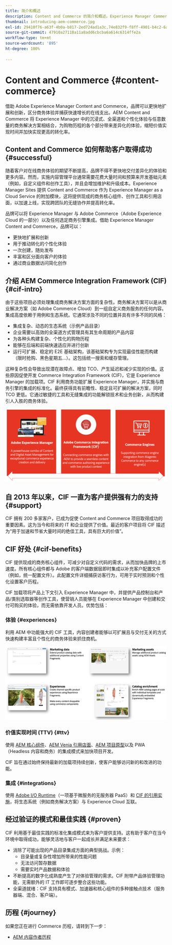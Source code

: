 ```yaml
---
title: 简介和概述
description: Content and Commerce 的简介和概述。Experience Manager Commerce Integration Framework (CIF) 是 Adobe 推荐的模式，用于通过 Experience Cloud 集成和扩展来自 Adobe Commerce 和其他第三方商务解决方案的商务服务。
thumbnail: introducing-aem-commerce.jpg
exl-id: 29410f76-a63f-4b0a-b817-2ed724ad1a3c,74e832f9-f8ff-4901-b4c2-6a2862c51411
source-git-commit: 47910a27118a11a8add6cbcba6a614c6314ffe2a
workflow-type: tm+mt
source-wordcount: '895'
ht-degree: 100%

---
```


# Content and Commerce {#content-commerce}

借助 Adobe Experience Manager Content and Commerce，品牌可以更快地扩展和创新，区分商务体验并捕获快速增长的在线支出。AEM Content and Commerce 将 Experience Manager 中的沉浸式、全渠道和个性化体验与任意数量的商务解决方案相结合，为购物历程的各个部分带来差异化的体验，缩短价值实现时间并加快实现更高的转化率。

## Content and Commerce 如何帮助客户取得成功 {#successful}

随着客户对在线商务体验的期望不断提高，品牌不得不更快地交付差异化的体验和更多内容。然而，实施内容管理平台通常需要花费大量时间和预算来开发基础元素（例如，自定义组件和创作工具），并且会增加维护和升级成本。Experience Manager Sites 提供 Content and Commerce 作为 Experience Manager as a Cloud Service 的附加模块，这将提供现成的商务核心组件、创作工具和引用店面，以加速上线，实现跨团队的无缝协作并提高转化率。

品牌可以将 Experience Manager 与 Adobe Commerce（Adobe Experience Cloud 的一部分）以及任何选定商务引擎集成。借助 Experience Manager Content and Commerce，品牌可以：

* 更快地扩展和创新
* 用于推动转化的个性化体验
* 一次创建，随处发布
* 丰富和区分面向客户的体验
* 通过商业数据访问简化创作

## 介绍 AEM Commerce Integration Framework (CIF) {#cif-intro}

由于这些项目必须处理集成商务解决方案方面的复杂性。商务解决方案可以是从商业解决方案（如 Adobe Commerce Cloud）到一组自定义商务服务的任何内容。集成高度依赖于用例和生态系统。它通常涉及不同的位置并具有许多不同的风格：

* 集成复杂、动态的生态系统（示例产品目录）
* 企业需要以高效的全渠道方式管理具有其生命周期的产品内容
* 为各种头构建复杂、个性化的购物历程
* 能够在后端和前端快速适应并进行创新
* 运行可扩展、稳定的 E2E 基础架构，该基础架构专为实现最佳性能而构建（限时抢购、黑色星期五...）。这包括统一搜索和缓存管理。

这种复杂性会导致出现潜在故障点、增加 TCO、产生延迟和减少实现的价值。这些原因促使开发 Commerce Integration Framework (CIF)，它是 Experience Manager 的加载项。CIF 利用商务功能扩展 Experience Manager，并实施与商务引擎的集成的标准化。最终获得具有前瞻性、稳定且可扩展的解决方案，同时 TCO 更低。它通过敏捷的工具和无缝集成的功能解锁技术和业务创新，从而构建引人入胜的商务体验。

![CIF 元素](./assets/CIF/CIF_Overview.png)

## 自 2013 年以来，CIF 一直为客户提供强有力的支持 {#support}

CIF 拥有 200 多家客户，已成为促使 Content and Commerce 项目取得成功的重要因素。这为当今和将来的 IT 和企业提供了价值。最近的客户项目将 CIF 描述为“用于加速和节省大量时间的绝佳工具，具有巨大的价值”。

## CIF 好处 {#cif-benefits}

CIF 提供现成的商务核心组件，可减少对自定义代码的需求，从而加快品牌的上市速度。所有核心组件都与 Adobe 的客户端数据层即时集成以补充客户配置文件（例如，统一配置文件）。此配置文件详细捕获访客行为，可用于实时预测和个性化设置客户历程。

CIF 加载项将产品上下文引入 Experience Manager 中，并提供产品控制台和产品/类别选取器等创作工具，使营销人员能够在 Experience Manager 中创建和交付可购买的体验，而无需依靠开发人员。优势包括：

### 体验 {#experiences}

利用 AEM 中功能强大的 CIF 工具，内容创建者能够以可扩展且与交付无关的方式快速构建丰富且个性化的商务体验来抓住商机。

![CIF 元素](./assets/CIF/CIF_Product_Experience_Management.png)

### 价值实现时间 (TTV) {#ttv}

使用 [AEM 核心组件](https://www.aemcomponents.dev/)、[AEM Venia 引用店面](https://github.com/adobe/aem-cif-guides-venia)、[AEM 项目原型](https://experienceleague.adobe.com/docs/experience-manager-core-components/using/developing/archetype/overview.html)以及 PWA（Headless 内容和商务）的集成模式来加快项目开发。

CIF 旨在通过始终保持最新的加载项持续创新，使客户能够访问新的和改进的功能。

### 集成 {#integrations}

使用 [Adobe I/O Runtime](https://www.adobe.io/apis/experienceplatform/runtime.html)（一项基于微服务的无服务器 PaaS）和 [CIF 的引用实施](https://github.com/adobe/commerce-cif-graphql-integration-reference)，将生态系统（例如商务解决方案）与 Experience Cloud 互联。

## 经过验证的模式和最佳实践 {#proven}

CIF 利用基于最佳实践的标准化集成模式来为客户提供支持。这有助于客户在当今环境中取得成功，能够灵活地与客户一起成长并满足未来要求：

* 消除了可能出现的产品目录集成方面的典型挑战。示例：
   * 目录量或复杂性增加所带来的性能问题
   * 无法访问暂存数据
   * 需要实时产品数据和体验
* 不断提高的数字化成熟度产生了对体验管理的需求。CIF 附带产品体验管理功能，无需额外的 IT 工作即可逐步整合这些功能。
* 全渠道就绪：CIF 支持具有模式、加速器和核心组件的多种接触点技术（服务器端、混合、客户端）。

## 历程 {#journey}

如果您正在进行 Commerce 历程，请转到下一步：

* [AEM 内容作者历程](/help/commerce-cloud/commerce-journeys/aem-commerce-content-author/getting-started.md)

